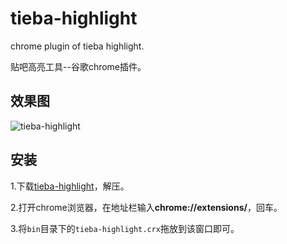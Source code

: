 # tieba-highlight 
chrome plugin of tieba highlight.

贴吧高亮工具--谷歌chrome插件。

## 效果图

![tieba-highlight](http://images.cnblogs.com/cnblogs_com/smallyard/756921/o_tieba-highlight.jpg) 

## 安装

1.下载[tieba-highlight](https://github.com/smallyard/tieba-highlight/archive/master.zip)，解压。

2.打开chrome浏览器，在地址栏输入**chrome://extensions/**，回车。

3.将`bin`目录下的`tieba-highlight.crx`拖放到该窗口即可。
